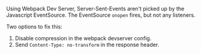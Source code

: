 Using Webpack Dev Server, Server-Sent-Events aren't picked up by the Javascript
EventSource. The EventSource `onopen` fires, but not any listeners.

Two options to fix this:

1. Disable compression in the webpack devserver config.
2. Send `Content-Type: no-transform` in the response header.
